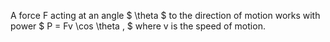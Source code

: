 A force F acting at an angle $ \theta $ to the direction of motion works
with power $ P = Fv \cos \theta , $ where v is the speed of motion.
